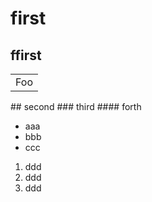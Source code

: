 # first
##    ffirst
<table>
	<tr>
		<td>Foo</td>
	</tr>
</table>
## <span>second</span>
### third
#### forth


- aaa
- bbb
- ccc
 
1. ddd
1. ddd
1. ddd
